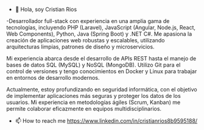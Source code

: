 - 👋 Hola, soy Cristian Rios

-Desarrollador full-stack con experiencia en una amplia gama de tecnologías, incluyendo PHP (Laravel), JavaScript (Angular, Node.js, React, Web Components), Python, Java (Spring Boot) y .NET C#. Me apasiona la creación de aplicaciones web robustas y escalables, utilizando arquitecturas limpias, patrones de diseño y microservicios.

Mi experiencia abarca desde el desarrollo de APIs REST hasta el manejo de bases de datos SQL (MySQL) y NoSQL (MongoDB). Utilizo Git para el control de versiones y tengo conocimientos en Docker y Linux para trabajar en entornos de desarrollo modernos.

Actualmente, estoy profundizando en seguridad informática, con el objetivo de implementar aplicaciones más seguras y proteger los datos de los usuarios. Mi experiencia en metodologías ágiles (Scrum, Kanban) me permite colaborar eficazmente en equipos multidisciplinarios.

- 📫 How to reach me https://www.linkedin.com/in/cristianrios8b9595188/

<!---
CristianRiosP/CristianRiosP is a ✨ special ✨ repository because its `README.md` (this file) appears on your GitHub profile.
You can click the Preview link to take a look at your changes.
--->
